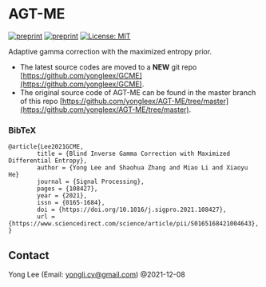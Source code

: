 # AGT-ME
[![preprint](https://img.shields.io/static/v1?label=Journal&message=Signal_Processing&color=B31B1B)](https://doi.org/10.1016/j.sigpro.2021.108427)
[![preprint](https://img.shields.io/static/v1?label=arXiv&message=2007.02246&color=B31B1B)](http://arxiv.org/abs/2007.02246)
[![License: MIT](https://img.shields.io/badge/License-MIT-yellow.svg)](https://opensource.org/licenses/MIT)

Adaptive gamma correction with the maximized entropy prior.

- The latest source codes are moved to a __NEW__ git repo [https://github.com/yongleex/GCME](https://github.com/yongleex/GCME).
- The original source code of AGT-ME can be found in the master branch of this repo [https://github.com/yongleex/AGT-ME/tree/master](https://github.com/yongleex/AGT-ME/tree/master). 

### BibTeX

```
@article{Lee2021GCME,
		title = {Blind Inverse Gamma Correction with Maximized Differential Entropy},
		author = {Yong Lee and Shaohua Zhang and Miao Li and Xiaoyu He}
		journal = {Signal Processing},
		pages = {108427},
		year = {2021},
		issn = {0165-1684},
		doi = {https://doi.org/10.1016/j.sigpro.2021.108427},
		url = {https://www.sciencedirect.com/science/article/pii/S0165168421004643},
}
```

## Contact
Yong Lee (Email: yongli.cv@gmail.com) @2021-12-08

